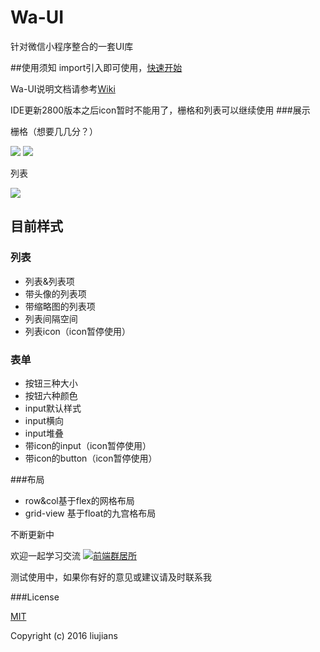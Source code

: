 # Wa-UI
针对微信小程序整合的一套UI库

##使用须知
import引入即可使用，[快速开始](https://github.com/liujians/wa-ui/wiki/get%20started)

Wa-UI说明文档请参考[Wiki](https://github.com/liujians/wa-ui/wiki "wiki")

IDE更新2800版本之后icon暂时不能用了，栅格和列表可以继续使用
###展示

栅格（想要几几分？）

![](https://github.com/liujians/Wa-UI/blob/master/image/show/grid.png)
![](https://github.com/liujians/Wa-UI/blob/master/image/show/grid-view.png)

列表

![](https://github.com/liujians/Wa-UI/blob/master/image/show/list.png)

## 目前样式 ##
### 列表
- 列表&列表项
- 带头像的列表项
- 带缩略图的列表项
- 列表间隔空间
- 列表icon（icon暂停使用）

### 表单

- 按钮三种大小
- 按钮六种颜色
- input默认样式
- input横向
- input堆叠
- 带icon的input（icon暂停使用）
- 带icon的button（icon暂停使用）

###布局

- row&col基于flex的网格布局
- grid-view 基于float的九宫格布局

不断更新中

欢迎一起学习交流
<a target="_blank" href="http://shang.qq.com/wpa/qunwpa?idkey=9bcf9f7be59b471456c1feec466dab4d54da7ab35c834b8e821ec17177fb33b3"><img border="0" src="http://pub.idqqimg.com/wpa/images/group.png" alt="前端群居所" title="前端群居所"></a>

测试使用中，如果你有好的意见或建议请及时联系我

###License

[MIT](https://opensource.org/licenses/MIT)

Copyright (c) 2016 liujians